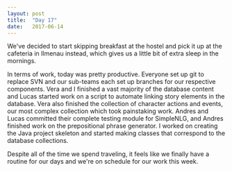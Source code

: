 ```yaml
---
layout: post
title:  "Day 17"
date:   2017-06-14
---
```


We've decided to start skipping breakfast at the hostel and pick it up at the cafeteria in Ilmenau instead, which gives us a little bit of extra sleep in the mornings.

In terms of work, today was pretty productive. Everyone set up git to replace SVN and our sub-teams each set up branches for our respective components. Vera and I finished a vast majority of the database content and Lucas started work on a script to automate linking story elements in the database. Vera also finished the collection of character actions and events, our most complex collection which took painstaking work. Andres and Lucas committed their complete testing module for SimpleNLG, and Andres finished work on the prepositional phrase generator. I worked on creating the Java project skeleton and started making classes that correspond to the database collections.

Despite all of the time we spend traveling, it feels like we finally have a routine for our days and we're on schedule for our work this week.
